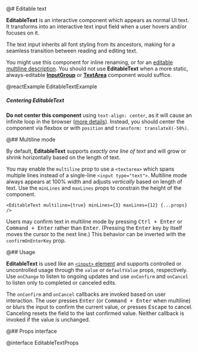 @# Editable text

__EditableText__ is an interactive component which appears as normal UI text. It transforms into an interactive
text input field when a user hovers and/or focuses on it.

The text input inherits all font styling from its ancestors, making for a seamless transition between reading and
editing text.

You might use this component for inline renaming, or for an
[editable multiline description](#core/components/editable-text.multiline-mode).
You should not use __EditableText__ when a more static, always-editable
[__InputGroup__](#core/components/text-inputs.input-group) or [__TextArea__](#core/components/text-inputs.text-area)
component would suffice.

@reactExample EditableTextExample

<div class="@ns-callout @ns-intent-danger @ns-icon-error">
    <h5 class="@ns-heading">Centering EditableText</h5>
<div class="@ns-callout-body">

**Do not center this component** using `text-align: center`, as it will cause an infinite loop
in the browser ([more details](https://github.com/JedWatson/react-select/issues/540)). Instead,
you should center the component via flexbox or with `position` and `transform: translateX(-50%)`.

</div>
</div>


@## Multiline mode

By default, __EditableText__ supports _exactly one line of text_ and will grow or shrink horizontally based on the
length of text.

You may enable the `multiline` prop to use a `<textarea>` which spans multiple lines instead of a single-line
`<input type="text">`. Multiline mode always appears at 100% width and adjusts _vertically_ based on length of text.
Use the `minLines` and `maxLines` props to constrain the height of the component.

```tsx
<EditableText multiline={true} minLines={3} maxLines={12} {...props} />
```

Users may confirm text in multiline mode by pressing <kbd>Ctrl + Enter</kbd> or <kbd>Command + Enter</kbd> rather than
<kbd>Enter</kbd>. (Pressing the <kbd>Enter</kbd> key by itself moves the cursor to the next line.) This behavior
can be inverted with the `confirmOnEnterKey` prop.

@## Usage

__EditableText__ is used like an [`<input>` element](https://facebook.github.io/react/docs/forms.html) and supports
controlled or uncontrolled usage through the `value` or `defaultValue` props, respectively. Use `onChange` to listen to
ongoing updates and use `onConfirm` and `onCancel` to listen only to completed or canceled edits.

The `onConfirm` and `onCancel` callbacks are invoked based on user interaction. The user presses <kbd>Enter</kbd>
(or <kbd>Command + Enter</kbd> when multiline) or blurs the input to confirm the current value, or presses
<kbd>Escape</kbd> to cancel. Canceling resets the field to the last confirmed value. Neither callback is invoked if the
value is unchanged.

@## Props interface

@interface EditableTextProps
